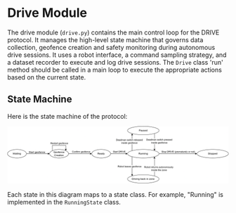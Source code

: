 # Drive Module

The drive module (`drive.py`) contains the main control loop for the DRIVE protocol. It manages the high-level state machine that governs data collection, geofence creation and safety monitoring during autonomous drive sessions. It uses a robot interface, a command sampling strategy, and a dataset recorder to execute and log drive sessions. The `Drive` class 'run' method should be called in a main loop to execute the appropriate actions based on the current state.

## State Machine

Here is the state machine of the protocol:

![Drive protocol workflow](images/drive_protocol.png)

Each state in this diagram maps to a state class. For example, "Running" is implemented in the `RunningState` class.
